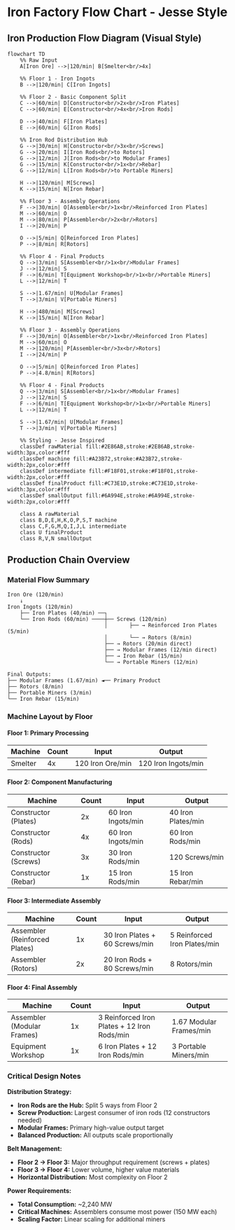 # Iron Factory Flow Chart - Jesse Style

## Iron Production Flow Diagram (Visual Style)

```mermaid
flowchart TD
    %% Raw Input
    A[Iron Ore] -->|120/min| B[Smelter<br/>4x]
    
    %% Floor 1 - Iron Ingots
    B -->|120/min| C[Iron Ingots]
    
    %% Floor 2 - Basic Component Split
    C -->|60/min| D[Constructor<br/>2x<br/>Iron Plates]
    C -->|60/min| E[Constructor<br/>4x<br/>Iron Rods]
    
    D -->|40/min| F[Iron Plates]
    E -->|60/min| G[Iron Rods]
    
    %% Iron Rod Distribution Hub
    G -->|30/min| H[Constructor<br/>3x<br/>Screws]
    G -->|20/min| I[Iron Rods<br/>to Rotors]
    G -->|12/min| J[Iron Rods<br/>to Modular Frames]
    G -->|15/min| K[Constructor<br/>1x<br/>Rebar]
    G -->|12/min| L[Iron Rods<br/>to Portable Miners]
    
    H -->|120/min| M[Screws]
    K -->|15/min| N[Iron Rebar]
    
    %% Floor 3 - Assembly Operations
    F -->|30/min| O[Assembler<br/>1x<br/>Reinforced Iron Plates]
    M -->|60/min| O
    M -->|80/min| P[Assembler<br/>2x<br/>Rotors]
    I -->|20/min| P
    
    O -->|5/min| Q[Reinforced Iron Plates]
    P -->|8/min| R[Rotors]
    
    %% Floor 4 - Final Products
    Q -->|3/min| S[Assembler<br/>1x<br/>Modular Frames]
    J -->|12/min| S
    F -->|6/min| T[Equipment Workshop<br/>1x<br/>Portable Miners]
    L -->|12/min| T
    
    S -->|1.67/min| U[Modular Frames]
    T -->|3/min| V[Portable Miners]
    
    H -->|480/min| M[Screws]
    K -->|15/min| N[Iron Rebar]
      
    %% Floor 3 - Assembly Operations
    F -->|30/min| O[Assembler<br/>1x<br/>Reinforced Iron Plates]
    M -->|60/min| O
    M -->|120/min| P[Assembler<br/>3x<br/>Rotors]
    I -->|24/min| P
    
    O -->|5/min| Q[Reinforced Iron Plates]
    P -->|4.8/min| R[Rotors]
    
    %% Floor 4 - Final Products
    Q -->|3/min| S[Assembler<br/>1x<br/>Modular Frames]
    J -->|12/min| S
    F -->|6/min| T[Equipment Workshop<br/>1x<br/>Portable Miners]
    L -->|12/min| T
    
    S -->|1.67/min| U[Modular Frames]
    T -->|3/min| V[Portable Miners]
    
    %% Styling - Jesse Inspired
    classDef rawMaterial fill:#2E86AB,stroke:#2E86AB,stroke-width:3px,color:#fff
    classDef machine fill:#A23B72,stroke:#A23B72,stroke-width:2px,color:#fff
    classDef intermediate fill:#F18F01,stroke:#F18F01,stroke-width:2px,color:#fff
    classDef finalProduct fill:#C73E1D,stroke:#C73E1D,stroke-width:3px,color:#fff
    classDef smallOutput fill:#6A994E,stroke:#6A994E,stroke-width:2px,color:#fff
    
    class A rawMaterial
    class B,D,E,H,K,O,P,S,T machine
    class C,F,G,M,Q,I,J,L intermediate
    class U finalProduct
    class R,V,N smallOutput
```

## Production Chain Overview

### Material Flow Summary
```
Iron Ore (120/min)
    ↓ 
Iron Ingots (120/min)
    ├── Iron Plates (40/min) ──┐
    └── Iron Rods (60/min) ────┼── Screws (120/min)
                               │       ├── → Reinforced Iron Plates (5/min)
                               │       └── → Rotors (8/min)
                               ├── → Rotors (20/min direct)
                               ├── → Modular Frames (12/min direct)
                               ├── → Iron Rebar (15/min)
                               └── → Portable Miners (12/min)

Final Outputs:
├── Modular Frames (1.67/min) ◄── Primary Product
├── Rotors (8/min) 
├── Portable Miners (3/min)
└── Iron Rebar (15/min)
```

### Machine Layout by Floor

#### Floor 1: Primary Processing
| Machine | Count | Input | Output |
|---------|-------|-------|--------|
| Smelter | 4x | 120 Iron Ore/min | 120 Iron Ingots/min |

#### Floor 2: Component Manufacturing  
| Machine | Count | Input | Output |
|---------|-------|-------|--------|
| Constructor (Plates) | 2x | 60 Iron Ingots/min | 40 Iron Plates/min |
| Constructor (Rods) | 4x | 60 Iron Ingots/min | 60 Iron Rods/min |
| Constructor (Screws) | 3x | 30 Iron Rods/min | 120 Screws/min |
| Constructor (Rebar) | 1x | 15 Iron Rods/min | 15 Iron Rebar/min |

#### Floor 3: Intermediate Assembly
| Machine | Count | Input | Output |
|---------|-------|-------|--------|
| Assembler (Reinforced Plates) | 1x | 30 Iron Plates + 60 Screws/min | 5 Reinforced Iron Plates/min |
| Assembler (Rotors) | 2x | 20 Iron Rods + 80 Screws/min | 8 Rotors/min |

#### Floor 4: Final Assembly
| Machine | Count | Input | Output |
|---------|-------|-------|--------|
| Assembler (Modular Frames) | 1x | 3 Reinforced Iron Plates + 12 Iron Rods/min | 1.67 Modular Frames/min |
| Equipment Workshop | 1x | 6 Iron Plates + 12 Iron Rods/min | 3 Portable Miners/min |

### Critical Design Notes

**Distribution Strategy:**
- **Iron Rods are the Hub:** Split 5 ways from Floor 2
- **Screw Production:** Largest consumer of iron rods (12 constructors needed)
- **Modular Frames:** Primary high-value output target
- **Balanced Production:** All outputs scale proportionally

**Belt Management:**
- **Floor 2 → Floor 3:** Major throughput requirement (screws + plates)
- **Floor 3 → Floor 4:** Lower volume, higher value materials
- **Horizontal Distribution:** Most complexity on Floor 2

**Power Requirements:**
- **Total Consumption:** ~2,240 MW
- **Critical Machines:** Assemblers consume most power (150 MW each)
- **Scaling Factor:** Linear scaling for additional miners
